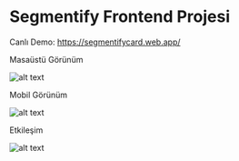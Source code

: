 # Segmentify Frontend Projesi


Canlı Demo: https://segmentifycard.web.app/


Masaüstü Görünüm

![alt text](https://i.hizliresim.com/p02khso.png)


Mobil Görünüm

![alt text](https://i.hizliresim.com/rhnokiu.png)


Etkileşim

![alt text](https://i.hizliresim.com/7tlahhu.png)
